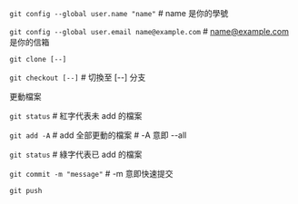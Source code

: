 `git config --global user.name "name"`                # name 是你的學號

`git config --global user.email name@example.com`     # name@example.com 是你的信箱

`git clone [--]`

`git checkout [--]`                                   # 切換至 [--] 分支

更動檔案

`git status`                                          # 紅字代表未 add 的檔案

`git add -A`                                          # add 全部更動的檔案         # -A 意即 --all

`git status`                                          # 綠字代表已 add 的檔案

`git commit -m "message"`                             # -m 意即快速提交

`git push`
